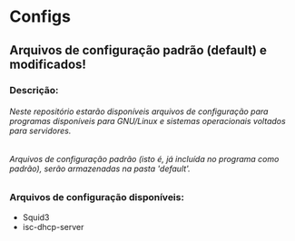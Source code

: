 # Configs
## Arquivos de configuração padrão (default) e modificados!

### Descrição:

###### Neste repositório estarão disponíveis arquivos de configuração para programas disponíveis para GNU/Linux e sistemas operacionais voltados para servidores.

###### Arquivos de configuração padrão (isto é, já incluída no programa como padrão), serão armazenadas na pasta 'default'.

### Arquivos de configuração disponíveis:

- Squid3
- isc-dhcp-server
